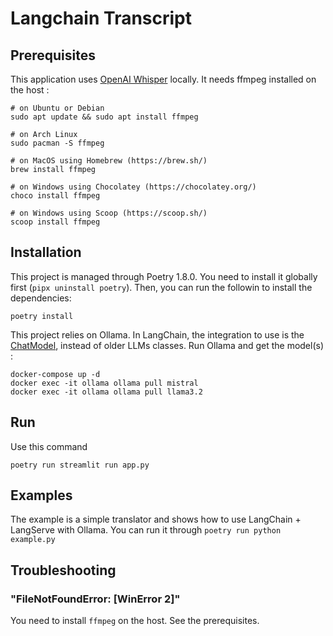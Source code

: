 # Langchain Transcript

## Prerequisites

This application uses [OpenAI Whisper](https://github.com/openai/whisper) locally.
It needs ffmpeg installed on the host : 

```
# on Ubuntu or Debian
sudo apt update && sudo apt install ffmpeg

# on Arch Linux
sudo pacman -S ffmpeg

# on MacOS using Homebrew (https://brew.sh/)
brew install ffmpeg

# on Windows using Chocolatey (https://chocolatey.org/)
choco install ffmpeg

# on Windows using Scoop (https://scoop.sh/)
scoop install ffmpeg
```

## Installation

This project is managed through Poetry 1.8.0.
You need to install it globally first (`pipx uninstall poetry`).
Then, you can run the followin to install the dependencies:

` poetry install `

This project relies on Ollama. 
In LangChain, the integration to use is the [ChatModel](https://python.langchain.com/docs/integrations/chat/ollama/), instead of older LLMs classes.
Run Ollama and get the model(s) : 

```
docker-compose up -d
docker exec -it ollama ollama pull mistral
docker exec -it ollama ollama pull llama3.2
```

## Run

Use this command
```
poetry run streamlit run app.py
```

## Examples

The example is a simple translator and shows how to use LangChain + LangServe with Ollama.
You can run it through `poetry run python example.py` 

## Troubleshooting

### "FileNotFoundError: [WinError 2]"
You need to install `ffmpeg` on the host. See the prerequisites.